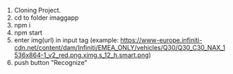 1. Cloning Project.
2. cd to folder imaggapp
3. npm i
4. npm start
5. enter img(url) in input tag (example: https://www-europe.infiniti-cdn.net/content/dam/Infiniti/EMEA_ONLY/vehicles/Q30/Q30_C30_NAX_1536x864-1_v2_red.png.ximg.s_12_h.smart.png)
6. push button "Recognize"


